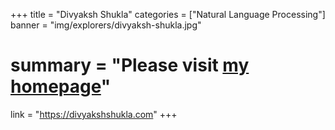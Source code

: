 +++
title = "Divyaksh Shukla"
categories = ["Natural Language Processing"]
banner = "img/explorers/divyaksh-shukla.jpg"
# summary = "Please visit [my homepage](https://divyakshshukla.com)"
link = "https://divyakshshukla.com"
+++
<!-- Please visit [my homepage](https://divyakshshukla.com) -->